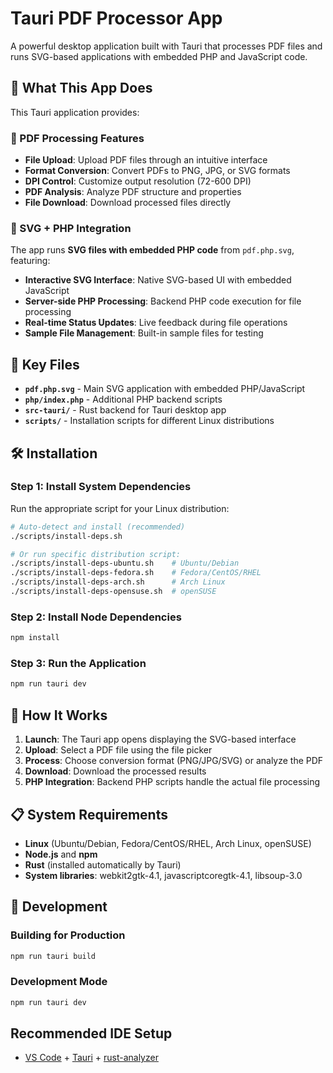# Tauri PDF Processor App

A powerful desktop application built with Tauri that processes PDF files and runs SVG-based applications with embedded PHP and JavaScript code.

## 🚀 What This App Does

This Tauri application provides:

### 📄 PDF Processing Features
- **File Upload**: Upload PDF files through an intuitive interface
- **Format Conversion**: Convert PDFs to PNG, JPG, or SVG formats
- **DPI Control**: Customize output resolution (72-600 DPI)
- **PDF Analysis**: Analyze PDF structure and properties
- **File Download**: Download processed files directly

### 🎨 SVG + PHP Integration
The app runs **SVG files with embedded PHP code** from `pdf.php.svg`, featuring:
- **Interactive SVG Interface**: Native SVG-based UI with embedded JavaScript
- **Server-side PHP Processing**: Backend PHP code execution for file processing
- **Real-time Status Updates**: Live feedback during file operations
- **Sample File Management**: Built-in sample files for testing

## 📁 Key Files

- **`pdf.php.svg`** - Main SVG application with embedded PHP/JavaScript
- **`php/index.php`** - Additional PHP backend scripts
- **`src-tauri/`** - Rust backend for Tauri desktop app
- **`scripts/`** - Installation scripts for different Linux distributions

## 🛠 Installation

### Step 1: Install System Dependencies

Run the appropriate script for your Linux distribution:

```bash
# Auto-detect and install (recommended)
./scripts/install-deps.sh

# Or run specific distribution script:
./scripts/install-deps-ubuntu.sh    # Ubuntu/Debian
./scripts/install-deps-fedora.sh    # Fedora/CentOS/RHEL  
./scripts/install-deps-arch.sh      # Arch Linux
./scripts/install-deps-opensuse.sh  # openSUSE
```

### Step 2: Install Node Dependencies

```bash
npm install
```

### Step 3: Run the Application

```bash
npm run tauri dev
```

## 🎯 How It Works

1. **Launch**: The Tauri app opens displaying the SVG-based interface
2. **Upload**: Select a PDF file using the file picker
3. **Process**: Choose conversion format (PNG/JPG/SVG) or analyze the PDF
4. **Download**: Download the processed results
5. **PHP Integration**: Backend PHP scripts handle the actual file processing

## 📋 System Requirements

- **Linux** (Ubuntu/Debian, Fedora/CentOS/RHEL, Arch Linux, openSUSE)
- **Node.js** and **npm**
- **Rust** (installed automatically by Tauri)
- **System libraries**: webkit2gtk-4.1, javascriptcoregtk-4.1, libsoup-3.0

## 🔧 Development

### Building for Production
```bash
npm run tauri build
```

### Development Mode
```bash
npm run tauri dev
```

## Recommended IDE Setup

- [VS Code](https://code.visualstudio.com/) + [Tauri](https://marketplace.visualstudio.com/items?itemName=tauri-apps.tauri-vscode) + [rust-analyzer](https://marketplace.visualstudio.com/items?itemName=rust-lang.rust-analyzer)

